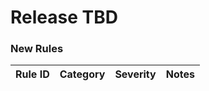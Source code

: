 # Release TBD

### New Rules

Rule ID | Category | Severity | Notes
--------|----------|----------|-------
